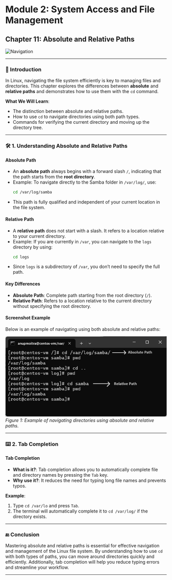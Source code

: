 # **Module 2: System Access and File Management**  
## **Chapter 11: Absolute and Relative Paths**  
![Navigation](https://img.shields.io/badge/Linux-Navigation-yellow)  

---

### **📖 Introduction**  
In Linux, navigating the file system efficiently is key to managing files and directories. This chapter explores the differences between **absolute** and **relative paths** and demonstrates how to use them with the `cd` command.

**What We Will Learn**:  
- The distinction between absolute and relative paths.  
- How to use `cd` to navigate directories using both path types.  
- Commands for verifying the current directory and moving up the directory tree.  

---

### **🛠️ 1. Understanding Absolute and Relative Paths**  

#### **Absolute Path**  
- An **absolute path** always begins with a forward slash `/`, indicating that the path starts from the **root directory**.  
- Example: To navigate directly to the Samba folder in `/var/log/`, use:  
   ```bash
   cd /var/log/samba
   ```  
- This path is fully qualified and independent of your current location in the file system.  

#### **Relative Path**  
- A **relative path** does not start with a slash. It refers to a location relative to your current directory.  
- Example: If you are currently in `/var`, you can navigate to the `logs` directory by using:  
   ```bash
   cd logs
   ```  
- Since `logs` is a subdirectory of `/var`, you don’t need to specify the full path.

#### **Key Differences**  
- **Absolute Path**: Complete path starting from the root directory (`/`).  
- **Relative Path**: Refers to a location relative to the current directory without specifying the root directory.  

#### **Screenshot Example**  
Below is an example of navigating using both absolute and relative paths:

![Navigating with Absolute and Relative Paths](screenshots/01-absolute-relative-paths.png)  
*Figure 1: Example of navigating directories using absolute and relative paths.*

---

### **⌨️ 2. Tab Completion**  

#### **Tab Completion**  
- **What is it?**: Tab completion allows you to automatically complete file and directory names by pressing the `Tab` key.
- **Why use it?**: It reduces the need for typing long file names and prevents typos.

**Example**:  
1. Type `cd /var/lo` and press `Tab`.
2. The terminal will automatically complete it to `cd /var/log/` if the directory exists.

---

### **🔚 Conclusion**  
Mastering absolute and relative paths is essential for effective navigation and management of the Linux file system. By understanding how to use `cd` with both types of paths, you can move around directories quickly and efficiently. Additionally, tab completion will help you reduce typing errors and streamline your workflow.

---

